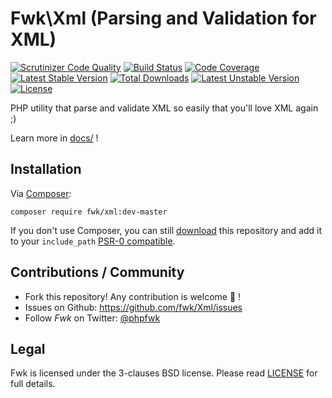# Fwk\Xml (Parsing and Validation for XML)

[![Scrutinizer Code Quality](https://scrutinizer-ci.com/g/fwk/Xml/badges/quality-score.png?b=master)](https://scrutinizer-ci.com/g/fwk/Xml/?branch=master)
[![Build Status](https://secure.travis-ci.org/fwk/Xml.png?branch=master)](http://travis-ci.org/fwk/Xml)
[![Code Coverage](https://scrutinizer-ci.com/g/fwk/Xml/badges/coverage.png?b=master)](https://scrutinizer-ci.com/g/fwk/Xml/?branch=master)
[![Latest Stable Version](https://poser.pugx.org/fwk/xml/v/stable.png)](https://packagist.org/packages/fwk/xml)
[![Total Downloads](https://poser.pugx.org/fwk/xml/downloads.png)](https://packagist.org/packages/fwk/xml)
[![Latest Unstable Version](https://poser.pugx.org/fwk/xml/v/unstable.png)](https://packagist.org/packages/fwk/xml)
[![License](https://poser.pugx.org/fwk/xml/license.png)](https://packagist.org/packages/fwk/xml)

PHP utility that parse and validate XML so easily that you'll love XML again ;)

Learn more in [docs/](./docs) !

## Installation

Via [Composer](http://getcomposer.org):

```
composer require fwk/xml:dev-master
```

If you don't use Composer, you can still [download](https://github.com/fwk/Xml/zipball/master) this repository and add it
to your ```include_path``` [PSR-0 compatible](https://github.com/php-fig/fig-standards/blob/master/accepted/PSR-0.md).

## Contributions / Community

- Fork this repository! Any contribution is welcome :beer: !
- Issues on Github: https://github.com/fwk/Xml/issues
- Follow *Fwk* on Twitter: [@phpfwk](https://twitter.com/phpfwk)

## Legal

Fwk is licensed under the 3-clauses BSD license. Please read [LICENSE](./LICENSE) for full details.
